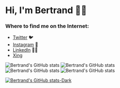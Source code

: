 # Hi, I'm Bertrand 👋🏾

<!--
**Atemndobs/Atemndobs** is a ✨ _special_ ✨ repository because its `README.md` (this file) appears on your GitHub profile.

- 🔭 I’m currently working on ...
- 🌱 I’m currently learning ...
- 👯 I’m looking to collaborate on ...
- 🤔 I’m looking for help with ...
- 💬 Ask me about ...
- 📫 How to reach me: ...
- 😄 Pronouns: ...
- ⚡ Fun fact: ...

<img src="https://firebasestorage.googleapis.com/v0/b/deja-vue-e67a1.appspot.com/o/avat_atem.png?alt=media&token=5827b153-5462-4301-81be-ade0777202d4">
-->

<!-- story: I recently embarked on this exciting journey of coding and every new thing I learn makes the journwey even more Exciting -->

### Where to find me on the Internet:

- [Twitter](https://twitter.com/Atemkeng5) :bird:
- [Instagram](https://www.instagram.com/atem_ndobs/) 📸
- [LinkedIn](https://www.linkedin.com/in/bertrand-ndobegang-atemkeng-58b06314b/) 👩‍💻
- [Xing](https://www.xing.com/profile/BertrandNdobegang_Atemkeng/cv) 



<!-- <img src="https://firebasestorage.googleapis.com/v0/b/deja-vue-e67a1.appspot.com/o/avat_atem.png?alt=media&token=5827b153-5462-4301-81be-ade0777202d" width="150" height="150">  -->

![Bertrand's GitHub stats](https://github-readme-stats.vercel.app/api?username=Atemndobs&show_icons=true&theme=gruvbox)
![Bertrand's GitHub stats](https://github-readme-stats.vercel.app/api?username=Atemndobs&show_icons=true&theme=tokyonight)
![Bertrand's GitHub stats](https://github-readme-stats.vercel.app/api?username=Atemndobs&show_icons=true&theme=dracula)
![Bertrand's GitHub stats](https://github-readme-stats.vercel.app/api?username=Atemndobs&show_icons=true&theme=cobalt)

[![Bertrand's GitHub stats-Dark](https://github-readme-stats.vercel.app/api?username=Atemndobs&show_icons=true&theme=gruvbox#gh-dark-mode-only)](https://github.com/Atemndobs/github-readme-stats#gh-dark-mode-only)

